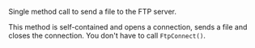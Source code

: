 ﻿Single method call to send a file to the FTP server.This method is self-contained and opens a connection, sends a file and closes the connection. You don't have to call `FtpConnect()`.